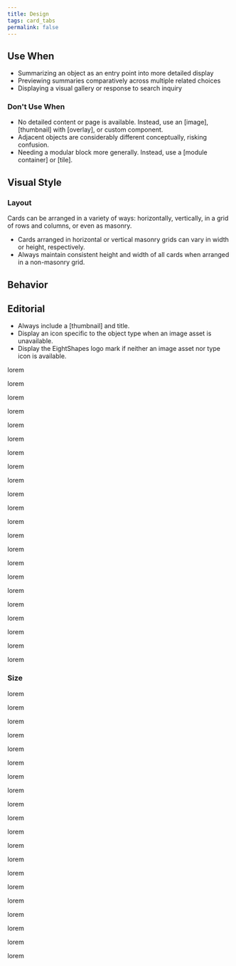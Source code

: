 ```yaml
---
title: Design
tags: card_tabs
permalink: false
---
```


## Use When

- Summarizing an object as an entry point into more detailed display
- Previewing summaries comparatively across multiple related choices
- Displaying a visual gallery or response to search inquiry

### Don't Use When

- No detailed content or page is available. Instead, use an [image], [thumbnail] with [overlay], or custom component.
- Adjacent objects are considerably different conceptually, risking confusion.
- Needing a modular block more generally. Instead, use a [module container] or [tile].

## Visual Style

<!-- Don't truncate a card title, description, or other content  -->

### Layout

Cards can be arranged in a variety of ways: horizontally, vertically, in a grid of rows and columns, or even as masonry.

<!-- Do customize card arrangements for more sophisticated displays -->

<!-- Don't customize arrangements without considering responsive implications -->

- Cards arranged in horizontal or vertical masonry grids can vary in width or height, respectively.
- Always maintain consistent height and width of all cards when arranged in a non-masonry grid.

## Behavior

<!-- Do limit to no more than two [buttons] in the action slot, with only one as a primary button. -->

<!-- Don't include more than two [buttons] in the action slot. -->

<!-- Do enable an entire card to be clickable if no actions are included in an action bar, using the `clickable` property. -->

## Editorial

- Always include a [thumbnail] and title.
- Display an icon specific to the object type when an image asset is unavailable.
- Display the EightShapes logo mark if neither an image asset nor type icon is available.

lorem

lorem

lorem

lorem

lorem

lorem

lorem

lorem

lorem

lorem

lorem

lorem

lorem

lorem

lorem

lorem

lorem

lorem

lorem

lorem

lorem

lorem

### Size

lorem

lorem

lorem

lorem

lorem

lorem

lorem

lorem

lorem

lorem

lorem

lorem

lorem

lorem

lorem

lorem

lorem

lorem

lorem

lorem
